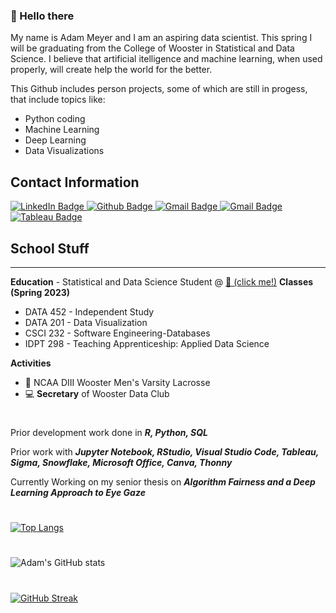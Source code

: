 ### 👋 Hello there
My name is Adam Meyer and I am an aspiring data scientist. This spring I will be graduating from the College of Wooster in Statistical and Data Science. I believe that artificial itelligence and machine learning, when used properly, will create help the world for the better.

This Github includes person projects, some of which are still in progess, that include topics like:
- Python coding
- Machine Learning
- Deep Learning
- Data Visualizations

## Contact Information
<div id="badges">
  <a href= https://www.linkedin.com/in/adampmeyer16>
    <img src="https://img.shields.io/badge/LinkedIn-blue?style=for-the-badge&logo=linkedin&logoColor=white" alt="LinkedIn Badge"/>
  </a>
  <a href= https://www.github.com/ameyer23-m>
    <img src="https://img.shields.io/badge/Github-orange?style=for-the-badge&logo=Github&logoColor=white" alt="Github Badge"/>
  </a>
  <a href=mailto:apmeyer16@gmail.com>
    <img src="https://img.shields.io/badge/Gmail-red?style=for-the-badge&logo=Gmail&logoColor=white" alt="Gmail Badge"/>
  </a>
  <a href=mailto:ameyer23@wooster.edu>
    <img src="https://img.shields.io/badge/Wooster%20Email-black?style=for-the-badge&logo=Gmail&logoColor=white" alt="Gmail Badge"/>
  </a>
  <a href= https://public.tableau.com/app/profile/adam.meyer8878>
    <img src="https://img.shields.io/badge/Tableau-green?style=for-the-badge&logo=Tableau&logoColor=white" alt="Tableau Badge"/>
  </a>
</div>

## School Stuff
---

**Education** - Statistical and Data Science Student @ [🐄 (click me!)](https://wooster.edu/) 
**Classes (Spring 2023)** 
 - DATA 452 - Independent Study
 - DATA 201 - Data Visualization
 - CSCI 232 - Software Engineering-Databases
 - IDPT 298 - Teaching Apprenticeship: Applied Data Science

**Activities** 
 - 🥍 NCAA DIII Wooster Men's Varsity Lacrosse
 - 💻 **Secretary** of Wooster Data Club

#

Prior development work done in ***R, Python, SQL***

Prior work with ***Jupyter Notebook, RStudio, Visual Studio Code, Tableau, Sigma, Snowflake, Microsoft Office, Canva, Thonny***

Currently Working on my senior thesis on ***Algorithm Fairness and a Deep Learning Approach to Eye Gaze***
 
#
[![Top Langs](https://github-readme-stats.vercel.app/api/top-langs/?username=ameyer23-m&layout=compact&theme=transparent)](https://github.com/anuraghazra/github-readme-stats)
#
![Adam's GitHub stats](https://github-readme-stats.vercel.app/api?username=ameyer23-m&show_icons=true&theme=transparent)
#
[![GitHub Streak](https://github-readme-streak-stats.herokuapp.com/?user=ameyer23-m&theme=transparent)](https://git.io/streak-stats)
